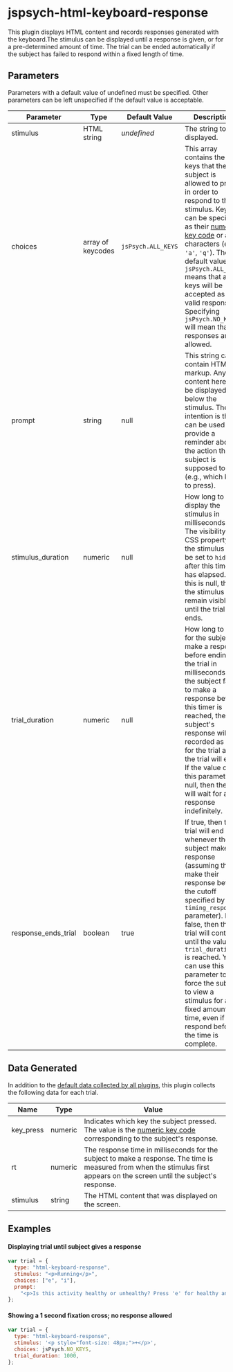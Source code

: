 # jspsych-html-keyboard-response

This plugin displays HTML content and records responses generated with the keyboard.The stimulus can be displayed until a response is given, or for a pre-determined amount of time. The trial can be ended automatically if the subject has failed to respond within a fixed length of time.

## Parameters

Parameters with a default value of undefined must be specified. Other parameters can be left unspecified if the default value is acceptable.

| Parameter           | Type              | Default Value      | Description                                                                                                                                                                                                                                                                                                                                                                                                                                       |
| ------------------- | ----------------- | ------------------ | ------------------------------------------------------------------------------------------------------------------------------------------------------------------------------------------------------------------------------------------------------------------------------------------------------------------------------------------------------------------------------------------------------------------------------------------------- |
| stimulus            | HTML string       | _undefined_        | The string to be displayed.                                                                                                                                                                                                                                                                                                                                                                                                                       |
| choices             | array of keycodes | `jsPsych.ALL_KEYS` | This array contains the keys that the subject is allowed to press in order to respond to the stimulus. Keys can be specified as their [numeric key code](http://www.cambiaresearch.com/articles/15/javascript-char-codes-key-codes) or as characters (e.g., `'a'`, `'q'`). The default value of `jsPsych.ALL_KEYS` means that all keys will be accepted as valid responses. Specifying `jsPsych.NO_KEYS` will mean that no responses are allowed. |
| prompt              | string            | null               | This string can contain HTML markup. Any content here will be displayed below the stimulus. The intention is that it can be used to provide a reminder about the action the subject is supposed to take (e.g., which key to press).                                                                                                                                                                                                               |
| stimulus_duration   | numeric           | null               | How long to display the stimulus in milliseconds. The visibility CSS property of the stimulus will be set to `hidden` after this time has elapsed. If this is null, then the stimulus will remain visible until the trial ends.                                                                                                                                                                                                                   |
| trial_duration      | numeric           | null               | How long to wait for the subject to make a response before ending the trial in milliseconds. If the subject fails to make a response before this timer is reached, the subject's response will be recorded as null for the trial and the trial will end. If the value of this parameter is null, then the trial will wait for a response indefinitely.                                                                                            |
| response_ends_trial | boolean           | true               | If true, then the trial will end whenever the subject makes a response (assuming they make their response before the cutoff specified by the `timing_response` parameter). If false, then the trial will continue until the value for `trial_duration` is reached. You can use this parameter to force the subject to view a stimulus for a fixed amount of time, even if they respond before the time is complete.                               |

## Data Generated

In addition to the [default data collected by all plugins](overview#datacollectedbyplugins), this plugin collects the following data for each trial.

| Name      | Type    | Value                                                                                                                                                                                            |
| --------- | ------- | ------------------------------------------------------------------------------------------------------------------------------------------------------------------------------------------------ |
| key_press | numeric | Indicates which key the subject pressed. The value is the [numeric key code](http://www.cambiaresearch.com/articles/15/javascript-char-codes-key-codes) corresponding to the subject's response. |
| rt        | numeric | The response time in milliseconds for the subject to make a response. The time is measured from when the stimulus first appears on the screen until the subject's response.                      |
| stimulus  | string  | The HTML content that was displayed on the screen.                                                                                                                                               |

## Examples

#### Displaying trial until subject gives a response

```javascript
var trial = {
  type: "html-keyboard-response",
  stimulus: "<p>Running</p>",
  choices: ["e", "i"],
  prompt:
    "<p>Is this activity healthy or unhealthy? Press 'e' for healthy and 'i' for unhealthy.</p>",
};
```

#### Showing a 1 second fixation cross; no response allowed

```javascript
var trial = {
  type: "html-keyboard-response",
  stimulus: '<p style="font-size: 48px;">+</p>',
  choices: jsPsych.NO_KEYS,
  trial_duration: 1000,
};
```
